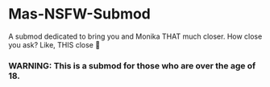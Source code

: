 # Mas-NSFW-Submod
A submod dedicated to bring you and Monika THAT much closer. How close you ask? Like, THIS close 🤏

### WARNING: This is a submod for those who are over the age of 18.
